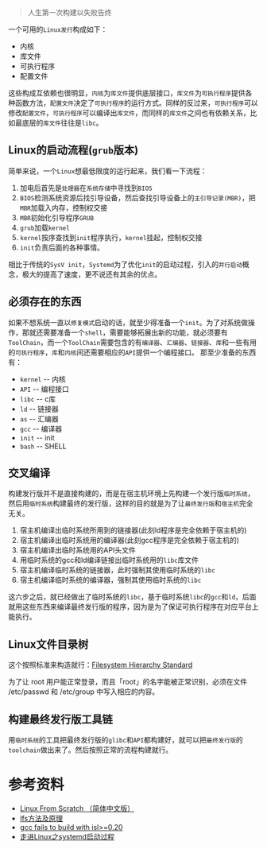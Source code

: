 > 人生第一次构建以失败告终

一个可用的`Linux发行`构成如下：
* 内核
* 库文件
* 可执行程序
* 配置文件

这些构成互依赖也很明显，`内核`为`库文件`提供底层接口，`库文件`为`可执行程序`提供各种函数方法，`配置文件`决定了`可执行程序`的运行方式。同样的反过来，`可执行程序`可以修改`配置文件`，`可执行程序`可以编译出`库文件`，而同样的`库文件`之间也有依赖关系，比如最底层的`库文件`往往是`libc`。

## Linux的启动流程(`grub`版本)
简单来说，一个`Linux`想最低限度的运行起来，我们看一下流程：
1. 加电后首先是`处理器`在`系统存储`中寻找到`BIOS`
2. `BIOS`检测系统资源后找引导设备，然后查找引导设备上的`主引导记录(MBR)`，把`MBR`加载入内存，控制权交接
3. `MBR`初始化引导程序`GRUB`
4. `grub`加载`kernel`
5. `kernel`按序查找到`init`程序执行，`kernel`挂起，控制权交接
6. `init`负责后面的各种事情。

相比于传统的`SysV init`，`Systemd`为了优化`init`的启动过程，引入的`并行启动`概念，极大的提高了速度，更不说还有其余的优点。

## 必须存在的东西
如果不想系统一直以`修复模式`启动的话，就至少得准备一个`init`。为了对系统做操作，那就还需要准备一个`shell`，需要能够拓展出新的功能，就必须要有`ToolChain`，而一个`ToolChain`需要包含的有`编译器`、`汇编器`、`链接器`、`库`和一些有用的`可执行程序`，`库`和`内核`间还需要相应的`API`提供一个编程接口。
那至少准备的东西有：
* `kernel` -- 内核
* `API` -- 编程接口
* `libc` -- c库
* `ld` -- 链接器
* `as` -- 汇编器
* `gcc` -- 编译器
* `init` -- init
* `bash` -- SHELL

## 交叉编译
构建发行版并不是直接构建的，而是在宿主机环境上先构建一个发行版`临时系统`，然后用`临时系统`构建最终的发行版，这样的目的就是为了让`最终发行版`和`宿主机`完全无关。
1. 宿主机编译出临时系统所用到的链接器(此刻ld程序是完全依赖于宿主机的)
2. 宿主机编译出临时系统用的编译器(此刻gcc程序是完全依赖于宿主机的)
3. 宿主机编译出临时系统用的API头文件
4. 用临时系统的gcc和ld编译链接出临时系统用的`libc`库文件
5. 宿主机编译临时系统的链接器，此时强制其使用临时系统的`libc`
6. 宿主机编译临时系统的编译器，强制其使用临时系统的`libc`

这六步之后，就已经做出了临时系统的`libc`，基于临时系统`libc`的`gcc`和`ld`，后面就用这些东西来编译最终发行版的程序，因为是为了保证可执行程序在对应平台上能执行。

## Linux文件目录树
这个按照标准来构造就行：[Filesystem Hierarchy Standard](http://www.pathname.com/fhs/pub/fhs-2.3.html)

为了让 root 用户能正常登录，而且「root」的名字能被正常识别，必须在文件 /etc/passwd 和 /etc/group 中写入相应的内容。

## 构建最终发行版工具链
用`临时系统`的工具把最终发行版的`glibc`和`API`都构建好，就可以把`最终发行版`的`toolchain`做出来了。然后按照正常的流程构建就行。

# 参考资料
* [Linux From Scratch （简体中文版）](https://lctt.github.io/LFS-BOOK/lfs-systemd/LFS-SYSD-BOOK.html#chapter-bootable)
* [lfs方法及原理](http://blog.chinaunix.net/uid-20761674-id-3799855.html)
* [gcc fails to build with isl>=0.20](https://trac.sagemath.org/ticket/26735)
* [走进Linux之systemd启动过程](https://www.cnblogs.com/swordxia/p/4521428.html)